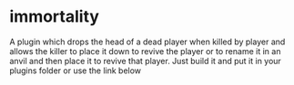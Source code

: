 # immortality
A plugin which drops the head of a dead player when killed by player and allows the killer to place it down to revive the player or to rename it in an anvil and then place it to revive that player.
Just build it and put it in your plugins folder or use the link below
